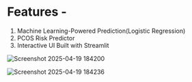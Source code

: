 # Features - 

1. Machine Learning-Powered Prediction(Logistic Regression)
2. PCOS Risk Predictor
3. Interactive UI Built with Streamlit

![Screenshot 2025-04-19 184200](https://github.com/user-attachments/assets/aad77a0b-dc45-4038-910d-16ab6e98a2c6)

![Screenshot 2025-04-19 184236](https://github.com/user-attachments/assets/9d87b60a-3beb-4a9d-b34e-d2a91861359f)

